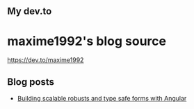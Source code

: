 ## My dev.to

# maxime1992's blog source

https://dev.to/maxime1992

## Blog posts

- [Building scalable robusts and type safe forms with Angular](https://dev.to/maxime1992/building-scalable-robust-and-type-safe-forms-with-angular-3nf9)
